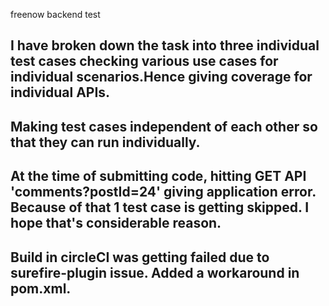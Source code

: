 freenow backend test


## I have broken down the task into three individual test cases checking various use cases for individual scenarios.Hence giving coverage for individual APIs.

## Making test cases independent of each other so that they can run individually.

## At the time of submitting code, hitting GET API 'comments?postId=24' giving application error. Because of that 1 test case is getting skipped. I hope that's considerable reason.

## Build in circleCI was getting failed due to surefire-plugin issue. Added a workaround in pom.xml.



